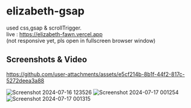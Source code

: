 # elizabeth-gsap
used css,gsap & scrollTrigger.<br>
live : https://elizabeth-fawn.vercel.app<br>
(not responsive yet, pls open in fullscreen browser window)
## Screenshots & Video



https://github.com/user-attachments/assets/e5cf214b-8b1f-44f2-817c-5272deea3a88

![Screenshot 2024-07-16 123526](https://github.com/user-attachments/assets/5eff3b76-a9a7-4d8b-9c12-465a0277f0d2)
![Screenshot 2024-07-17 001254](https://github.com/user-attachments/assets/ebf57417-acc8-46d5-b724-2e8f53db7e41)
![Screenshot 2024-07-17 001315](https://github.com/user-attachments/assets/f936737a-36e7-4e00-a0e1-751be611c9e1)
